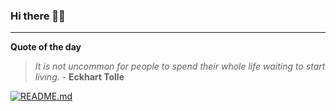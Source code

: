 ### Hi there 👋🏻


---

**Quote of the day**

> *It is not uncommon for people to spend their whole life waiting to start living.* - **Eckhart Tolle** 

[![README.md](https://github.com/marcolovazzano/marcolovazzano/actions/workflows/readme.yml/badge.svg?branch=main)](https://github.com/marcolovazzano/marcolovazzano/actions/workflows/readme.yml)
